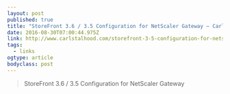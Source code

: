 ```yaml
---
layout: post 
published: true 
title: "StoreFront 3.6 / 3.5 Configuration for NetScaler Gateway – Carl Stalhood" 
date: 2016-08-30T07:00:44.975Z 
link: http://www.carlstalhood.com/storefront-3-5-configuration-for-netscaler-gateway/ 
tags:
  - links
ogtype: article 
bodyclass: post 
---
```


> StoreFront 3.6 / 3.5 Configuration for NetScaler Gateway